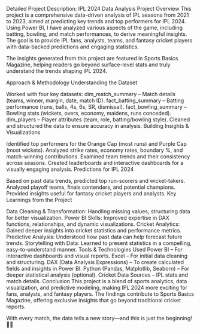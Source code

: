 Detailed Project Description: IPL 2024 Data Analysis
Project Overview
This project is a comprehensive data-driven analysis of IPL seasons from 2021 to 2023, aimed at predicting key trends and top performers for IPL 2024. Using Power BI, I have analyzed various aspects of the game, including batting, bowling, and match performances, to derive meaningful insights. The goal is to provide IPL fans, analysts, teams, and fantasy cricket players with data-backed predictions and engaging statistics.

The insights generated from this project are featured in Sports Basics Magazine, helping readers go beyond surface-level stats and truly understand the trends shaping IPL 2024.

Approach & Methodology
Understanding the Dataset

Worked with four key datasets:
dim_match_summary – Match details (teams, winner, margin, date, match ID).
fact_batting_summary – Batting performance (runs, balls, 4s, 6s, SR, dismissal).
fact_bowling_summary – Bowling stats (wickets, overs, economy, maidens, runs conceded).
dim_players – Player attributes (team, role, batting/bowling style).
Cleaned and structured the data to ensure accuracy in analysis.
Building Insights & Visualizations

Identified top performers for the Orange Cap (most runs) and Purple Cap (most wickets).
Analyzed strike rates, economy rates, boundary %, and match-winning contributions.
Examined team trends and their consistency across seasons.
Created leaderboards and interactive dashboards for a visually engaging analysis.
Predictions for IPL 2024

Based on past data trends, predicted top run-scorers and wicket-takers.
Analyzed playoff teams, finals contenders, and potential champions.
Provided insights useful for fantasy cricket players and analysts.
Key Learnings from the Project

Data Cleaning & Transformation: Handling missing values, structuring data for better visualization.
Power BI Skills: Improved expertise in DAX functions, relationships, and dynamic visualizations.
Cricket Analytics: Gained deeper insights into cricket statistics and performance metrics.
Predictive Analysis: Understood how past data can help forecast future trends.
Storytelling with Data: Learned to present statistics in a compelling, easy-to-understand manner.
Tools & Technologies Used
Power BI – For interactive dashboards and visual reports.
Excel – For initial data cleaning and structuring.
DAX (Data Analysis Expressions) – To create calculated fields and insights in Power BI.
Python (Pandas, Matplotlib, Seaborn) – For deeper statistical analysis (optional).
Cricket Data Sources – IPL stats and match details.
Conclusion
This project is a blend of sports analytics, data visualization, and predictive modeling, making IPL 2024 more exciting for fans, analysts, and fantasy players. The findings contribute to Sports Basics Magazine, offering exclusive insights that go beyond traditional cricket reports.

With every match, the data tells a new story—and this is just the beginning! 🚀🏏
